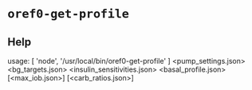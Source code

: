 # `oref0-get-profile`

## Help
usage:  [ 'node', '/usr/local/bin/oref0-get-profile' ] <pump_settings.json> <bg_targets.json> <insulin_sensitivities.json> <basal_profile.json> [<max_iob.json>] [<carb_ratios.json>]
